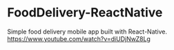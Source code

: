 # FoodDelivery-ReactNative
Simple food delivery mobile app built with React-Native. https://www.youtube.com/watch?v=diUDjNwZ8Lg
